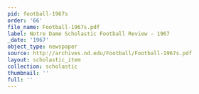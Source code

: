 ```yaml
---
pid: football-1967s
order: '66'
file_name: Football-1967s.pdf
label: Notre Dame Scholastic Football Review - 1967
_date: '1967'
object_type: newspaper
source: http://archives.nd.edu/Football/Football-1967s.pdf
layout: scholastic_item
collection: scholastic
thumbnail: ''
full: ''
---
```

